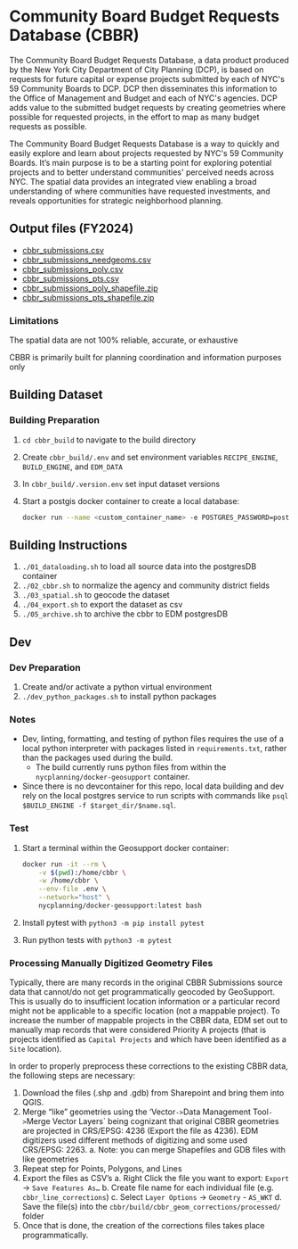 # Community Board Budget Requests Database (CBBR)

The Community Board Budget Requests Database, a data product produced by the New York City Department of City Planning (DCP), is based on requests for future capital or expense projects submitted by each of NYC's 59 Community Boards to DCP.  DCP then disseminates this information to the Office of Management and Budget and each of NYC's agencies.  DCP adds value to the submitted budget requests by creating geometries where possible for requested projects, in the effort to map as many budget requests as possible.

The Community Board Budget Requests Database is a way to quickly and easily explore and learn about projects requested by NYC's 59 Community Boards.  It’s main purpose is to be a starting point for exploring potential projects and to better understand communities' perceived needs across NYC.  The spatial data provides an integrated view enabling a broad understanding of where communities have requested investments, and reveals opportunities for strategic neighborhood planning.

## Output files (FY2024)

- [cbbr_submissions.csv](https://raw.githubusercontent.com/NYCPlanning/data-engineering/main/products/cbbr/cbbr_build/output/FY2024/cbbr_export.csv)
- [cbbr_submissions_needgeoms.csv](https://raw.githubusercontent.com/NYCPlanning/data-engineering/main/products/cbbr/cbbr_build/output/FY2024/cbbr_submissions_needgeoms.csv)
- [cbbr_submissions_poly.csv](https://raw.githubusercontent.com/NYCPlanning/data-engineering/main/products/cbbr/cbbr_build/output/FY2024/cbbr_submissions_poly.csv)
- [cbbr_submissions_pts.csv](https://raw.githubusercontent.com/NYCPlanning/data-engineering/main/products/cbbr/cbbr_build/output/FY2024/cbbr_submissions_pts.csv)
- [cbbr_submissions_poly_shapefile.zip](https://raw.githubusercontent.com/NYCPlanning/data-engineering/main/products/cbbr/cbbr_build/output/FY2024/cbbr_submissions_poly_shapefile.zip)
- [cbbr_submissions_pts_shapefile.zip](https://raw.githubusercontent.com/NYCPlanning/data-engineering/main/products/cbbr/cbbr_build/output/FY2024/cbbr_submissions_pts_shapefile.zip)

### Limitations

The spatial data are not 100% reliable, accurate, or exhaustive

CBBR is primarily built for planning coordination and information purposes only

## Building Dataset

### Building Preparation

1. `cd cbbr_build` to navigate to the build directory
2. Create `cbbr_build/.env` and set environment variables `RECIPE_ENGINE`, `BUILD_ENGINE`, and `EDM_DATA`
3. In `cbbr_build/.version.env` set input dataset versions
4. Start a postgis docker container to create a local database:

    ```bash
    docker run --name <custom_container_name> -e POSTGRES_PASSWORD=postgres -p 5432:5432 -d postgis/postgis
    ```

## Building Instructions

1. `./01_dataloading.sh` to load all source data into the postgresDB container
2. `./02_cbbr.sh` to normalize the agency and community district fields
3. `./03_spatial.sh` to geocode the dataset
4. `./04_export.sh` to export the dataset as csv
5. `./05_archive.sh` to archive the cbbr to EDM postgresDB

## Dev

### Dev Preparation

1. Create and/or activate a python virtual environment
2. `./dev_python_packages.sh` to install python packages

### Notes

- Dev, linting, formatting, and testing of python files requires the use of a local python interpreter with packages listed in `requirements.txt`, rather than the packages used during the build.
  - The build currently runs python files from within the `nycplanning/docker-geosupport` container.
- Since there is no devcontainer for this repo, local data building and dev rely on the local postgres service to run scripts with commands like `psql $BUILD_ENGINE -f $target_dir/$name.sql`.

### Test

1. Start a terminal within the Geosupport docker container:

    ```bash
    docker run -it --rm \
        -v $(pwd):/home/cbbr \
        -w /home/cbbr \
        --env-file .env \
        --network="host" \
        nycplanning/docker-geosupport:latest bash
    ```

2. Install pytest with `python3 -m pip install pytest`
3. Run python tests with `python3 -m pytest`

### Processing Manually Digitized Geometry Files

Typically, there are many records in the original CBBR Submissions source data that cannot/do not get programmatically geocoded by GeoSupport. This is usually do to insufficient location information or a particular record might not be applicable to a specific location (not a mappable project). To increase the number of mappable projects in the CBBR data, EDM set out to manually map records that were considered Priority A projects (that is projects identified as `Capital Projects` and which have been identified as a `Site` location).

In order to properly preprocess these corrections to the existing CBBR data, the following steps are necessary:

1. Download the files (.shp and .gdb) from Sharepoint and bring them into QGIS.
2. Merge “like” geometries using the ‘Vector` -> `Data Management Tool` -> `Merge Vector Layers` being cognizant that original CBBR geometries are projected in CRS/EPSG: 4236 (Export the file as 4236). EDM digitizers used different methods of digitizing and some used CRS/EPSG: 2263.
    a. Note: you can merge Shapefiles and GDB files with like geometries
3. Repeat step for Points, Polygons, and Lines
4. Export the files as CSV’s
    a. Right Click the file you want to export: `Export` -> `Save Features As…`
    b. Create file name for each individual file (e.g. `cbbr_line_corrections`)
    c. Select `Layer Options` -> `Geometry` - `AS_WKT`
    d. Save the file(s) into the `cbbr/build/cbbr_geom_corrections/processed/` folder
5. Once that is done, the creation of the corrections files takes place programmatically.
